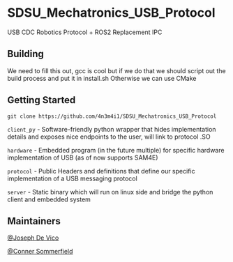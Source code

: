 # SDSU_Mechatronics_USB_Protocol
USB CDC Robotics Protocol + ROS2 Replacement IPC

## Building

We need to fill this out, gcc is cool but if we do that we should script out the build process and put it in install.sh
Otherwise we can use CMake

## Getting Started

    git clone https://github.com/4n3m4i1/SDSU_Mechatronics_USB_Protocol

`client_py` - Software-friendly python wrapper that hides implementation details and exposes nice endpoints to the user, will link to protocol .SO

`hardware` - Embedded program (in the future multiple) for specific hardware implementation of USB (as of now supports SAM4E)   

`protocol` - Public Headers and definitions that define our specific implementation of a USB messaging protocol

`server` - Static binary which will run on linux side and bridge the python client and embedded system

## Maintainers

[@Joseph De Vico](https://github.com/4n3m4i1)  

[@Conner Sommerfield](https://github.com/Repo-Factory/)  